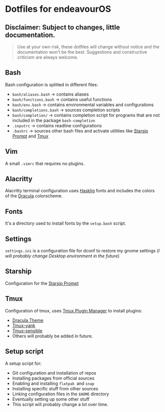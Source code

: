 # Dotfiles for endeavourOS

## Disclaimer: Subject to changes, little documentation.
> Use at your own risk, these dotfiles will change without notice and the documentation won't be the best.
> Suggestions and constructive criticism are always welcome.

## Bash
Bash configuration is splitted in different files:
* `bash/aliases.bash` -> contains aliases
* `bash/functions.bash` -> contains useful functions
* `bash/env.bash` -> contains environmental variables and configurations
* `bash/completions.bash` -> sources completion scripts
* `bash/completion/` -> contains completion script for programs that are not included in the package `bash-completion`
* `.inputrc` -> contains readline configurations
* `.bashrc` -> sources other bash files and activate utilities like [Starsip Prompt](https://starship.rs/) and [Tmux](https://github.com/tmux/tmux/wiki)

## Vim
A small `.vimrc` that requires no plugins.

## Alacritty
Alacritty terminal configuration uses [Hasklig](https://www.programmingfonts.org/#hasklig) fonts and includes the colors of the [Dracula](https://draculatheme.com/alacritty) colorscheme.

## Fonts
It's a directory used to install fonts by the `setup.bash` script.

## Settings
`settings.ini` is a configuration file for dconf to restore my gnome settings (_I will probably change Desktop environment in the future_)

## Starship
Configuration for the [Starsip Prompt](https://starship.rs/)

## Tmux
Configuration of tmux, uses [Tmux Plugin Manager](https://github.com/tmux-plugins/tpm) to install plugins:
* [Dracula Theme](https://draculatheme.com/tmux)
* [Tmux-yank](https://github.com/tmux-plugins/tmux-yank)
* [Tmux-sensible](https://github.com/tmux-plugins/tmux-sensible)
* Others will probably be added in future.

## Setup script
A setup script for:
* Git configuration and installation of repos
* Installing packages from official sources
* Enabling and installing `flatpak `and `snap`
* Installing specific stuff from other sources
* Linking configuration files in the `$HOME` directory
* Eventually setting up some other stuff
* This script will probably change a lot over time.
